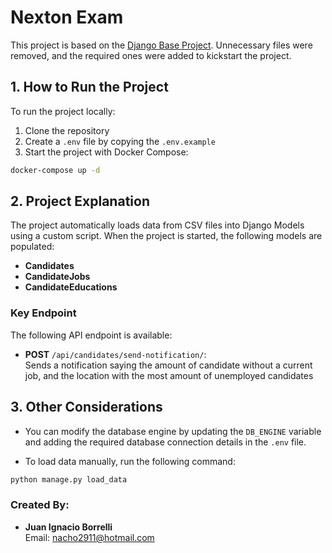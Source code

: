 # Nexton Exam

This project is based on the [Django Base Project](https://github.com/Linkcharsoft/django-base-project). Unnecessary files were removed, and the required ones were added to kickstart the project.

## 1. How to Run the Project

To run the project locally:

1. Clone the repository
2. Create a `.env` file by copying the `.env.example`
3. Start the project with Docker Compose:

```bash
docker-compose up -d
```

## 2. Project Explanation

The project automatically loads data from CSV files into Django Models using a custom script. When the project is started, the following models are populated:

- **Candidates**
- **CandidateJobs**
- **CandidateEducations**

### Key Endpoint

The following API endpoint is available:

- **POST** `/api/candidates/send-notification/`:  
Sends a notification saying the amount of candidate without a current job, and the location with the most amount of unemployed candidates

## 3. Other Considerations

- You can modify the database engine by updating the `DB_ENGINE` variable and adding the required database connection details in the `.env` file.

- To load data manually, run the following command:

```bash
python manage.py load_data
```

### Created By:

- **Juan Ignacio Borrelli**  
Email: nacho2911@hotmail.com
